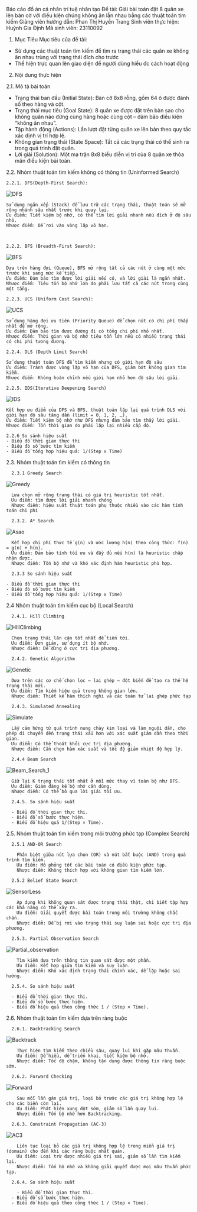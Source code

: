 Báo cáo đồ án cá nhân trí tuệ nhân tạo
Đề tài: Giải bài toán đặt 8 quân xe lên bàn cờ với điều kiện chúng không ăn lẫn nhau bằng các thuật toán tìm kiếm
Giảng viên hướng dẫn: Phan Thị Huyền Trang 
Sinh viên thực hiện: Huỳnh Gia Định
Mã sinh viên: 23110092
1. Mục Tiêu
Mục tiêu của đề tài:
- Sử dụng các thuật toán tìm kiếm để tìm ra trạng thái các quân xe không ăn nhau trùng với trạng thái đích cho trước
- Thể hiện trực quan lên giao diện để người dùng hiểu đc cách hoạt động
2. Nội dung thực hiện

  2.1. Mô tả bài toán
  - Trạng thái ban đầu (Initial State): Bàn cờ 8x8 rỗng, gồm 64 ô được đánh số theo hàng và cột.
  - Trạng thái mục tiêu (Goal State): 8 quân xe được đặt trên bàn sao cho không quân nào đứng cùng hàng hoặc cùng cột – đảm bảo điều kiện “không ăn nhau”.
  - Tập hành động (Actions): Lần lượt đặt từng quân xe lên bàn theo quy tắc xác định vị trí hợp lệ.
  - Không gian trạng thái (State Space): Tất cả các trạng thái có thể sinh ra trong quá trình đặt quân.
  - Lời giải (Solution): Một ma trận 8x8 biểu diễn vị trí của 8 quân xe thỏa mãn điều kiện bài toán.

  2.2. Nhóm thuật toán tìm kiếm không có thông tin (Uninformed Search)
    
    2.2.1. DFS(Depth-First Search):
  
![DFS](https://github.com/user-attachments/assets/d0c536f7-46eb-4ec5-af9a-f3f52590ea08)


    Sử dụng ngăn xếp (Stack) để lưu trữ các trạng thái, thuật toán sẽ mở rộng nhánh sâu nhất trước khi quay lại.
    Ưu điểm: Tiết kiệm bộ nhớ, có thể tìm lời giải nhanh nếu đích ở độ sâu nhỏ.
    Nhược điểm: Dễ rơi vào vòng lặp vô hạn.

    
  
    2.2.2. BFS (Breadth-First Search):
![BFS](https://github.com/user-attachments/assets/ebfc8b3a-0280-4229-841c-b7c53b714764)

  
    Dựa trên hàng đợi (Queue), BFS mở rộng tất cả các nút ở cùng một mức trước khi sang mức kế tiếp.
    Ưu điểm: Đảm bảo tìm được lời giải nếu có, và lời giải là ngắn nhất.
    Nhược điểm: Tiêu tốn bộ nhớ lớn do phải lưu tất cả các nút trong cùng một tầng.

    2.2.3. UCS (Uniform Cost Search):

![UCS](https://github.com/user-attachments/assets/38eac47e-b9a7-43ca-91fe-7198bcce27ef)

    Sử dụng hàng đợi ưu tiên (Priority Queue) để chọn nút có chi phí thấp nhất để mở rộng.
    Ưu điểm: Đảm bảo tìm được đường đi có tổng chi phí nhỏ nhất.
    Nhược điểm: Thời gian và bộ nhớ tiêu tốn lớn nếu có nhiều trạng thái có chi phí tương đương.
  
    2.2.4. DLS (Depth Limit Search)
  
    Sử dụng thuật toán DFS để tìm kiếm nhưng có giới hạn độ sâu
    Ưu điểm: Tránh được vòng lặp vô hạn của DFS, giảm bớt không gian tìm kiếm.
    Nhược điểm: Không hoàn chỉnh nếu giới hạn nhỏ hơn độ sâu lời giải.
  
    2.2.5. IDS(Iterative Deepening Search)
  ![IDS](https://github.com/user-attachments/assets/ffc62d71-bb9e-4b8b-b6b3-570c94b05521)

    Kết hợp ưu điểm của DFS và BFS, thuật toán lặp lại quá trình DLS với giới hạn độ sâu tăng dần (limit = 0, 1, 2, …).
    Ưu điểm: Tiết kiệm bộ nhớ như DFS nhưng đảm bảo tìm thấy lời giải.
    Nhược điểm: Tốn thời gian do phải lặp lại nhiều cấp độ.
  
    2.2.6 So sánh hiệu suất
    - Biểu đồ thời gian thực thi
    - Biểu đò số bước tìm kiếm
    - Biểu đồ tổng hợp hiệu quả: 1/(Step x Time)
 
  2.3. Nhóm thuật toán tìm kiếm có thông tin
  
      2.3.1 Greedy Search
  
![Greedy](https://github.com/user-attachments/assets/33398b7f-e948-4557-b33a-128c9e5b90cc)

      Lựa chọn mở rộng trạng thái có giá trị heuristic tốt nhất.
      Ưu điểm: tìm được lời giải nhanh chóng
      Nhược điểm: hiệu suất thuật toán phụ thuộc nhiều vào các hàm tính toán chi phí
  
      2.3.2. A* Search
 
![Asao](https://github.com/user-attachments/assets/269a68a3-a9cb-4b69-aa8e-6713ab9f2fa5)

      Kết hợp chi phí thực tế g(n) và ước lượng h(n) theo công thức: f(n) = g(n) + h(n).
      Ưu điểm: Đảm bảo tính tối ưu và đầy đủ nếu h(n) là heuristic chấp nhận được.
      Nhược điểm: Tốn bộ nhớ và khó xác định hàm heuristic phù hợp.
  
      2.3.3 So sánh hiệu suất
  
    - Biểu đồ thời gian thực thi
    - Biểu đò số bước tìm kiếm
    - Biểu đồ tổng hợp hiệu quả: 1/(Step x Time)
      
  2.4 Nhóm thuật toán tìm kiếm cục bộ (Local Search)
  
      2.4.1. Hill Climbing
![HIllClimbing](https://github.com/user-attachments/assets/2f164bec-b01e-4972-82a9-96222b4047c5)


      Chọn trạng thái lân cận tốt nhất để tiến tới.
      Ưu điểm: Đơn giản, sử dụng ít bộ nhớ.
      Nhược điểm: Dễ dừng ở cực trị địa phương.
  
      2.4.2. Genetic Algorithm
  
![Genetic](https://github.com/user-attachments/assets/d8705df8-bd89-4a66-b663-f35ba28edcd5)

      Dựa trên các cơ chế chọn lọc – lai ghép – đột biến để tạo ra thế hệ trạng thái mới.
      Ưu điểm: Tìm kiếm hiệu quả trong không gian lớn.
      Nhược điểm: Thiết kế hàm thích nghi và các toán tử lai ghép phức tạp
  
      2.4.3. Simulated Annealing
  ![Simulate](https://github.com/user-attachments/assets/b688ff56-8f62-4353-8afa-1a5bcf412714)

      Lấy cảm hứng từ quá trình nung chảy kim loại và làm nguội dần, cho phép di chuyển đến trạng thái xấu hơn với xác suất giảm dần theo thời gian.
      Ưu điểm: Có thể thoát khỏi cực trị địa phương.
      Nhược điểm: Cần chọn hàm xác suất và tốc độ giảm nhiệt độ hợp lý.
  
      2.4.4 Beam Search
  ![Beam_Search_1](https://github.com/user-attachments/assets/56035728-55de-4afa-9848-5189abf4c915)

      Giữ lại K trạng thái tốt nhất ở mỗi mức thay vì toàn bộ như BFS.
      Ưu điểm: Giảm đáng kể bộ nhớ cần dùng.
      Nhược điểm: Có thể bỏ qua lời giải tối ưu.
  
      2.4.5. So sánh hiệu suất
  
      - Biểu đồ thời gian thực thi.
      - Biểu đồ số bước thực hiện.
      - Biểu đồ hiệu quả 1/(Step × Time).
  
  2.5. Nhóm thuật toán tìm kiếm trong môi trường phức tạp (Complex Search)
  
      2.5.1 AND-OR Search
  
        Phân biệt giữa nút lựa chọn (OR) và nút bắt buộc (AND) trong quá trình tìm kiếm.
        Ưu điểm: Mô phỏng tốt các bài toán có điều kiện phức tạp.
        Nhược điểm: Không thích hợp với không gian tìm kiếm lớn.
  
      2.5.2 Belief State Search

![SensorLess](https://github.com/user-attachments/assets/66f41e11-4da2-4fdf-b729-9daa256a8c57)

        Áp dụng khi không quan sát được trạng thái thật, chỉ biết tập hợp các khả năng có thể xảy ra.
        Ưu điểm: Giải quyết được bài toán trong môi trường không chắc chắn.
        Nhược điểm: Dễ bị rơi vào trạng thái suy luận sai hoặc cực trị địa phương.
  
      2.5.3. Partial Observation Search

![Partial_observation](https://github.com/user-attachments/assets/f64cc614-1768-4818-9228-072251dc0c70)

        Tìm kiếm dựa trên thông tin quan sát được một phần.
        Ưu điểm: Kết hợp giữa tìm kiếm và suy luận.
        Nhược điểm: Khó xác định trạng thái chính xác, dễ lặp hoặc sai hướng.
  
      2.5.4. So sánh hiệu suất
  
      - Biểu đồ thời gian thực thi.
      - Biểu đồ số bước thực hiện.
      - Biểu đồ hiệu quả theo công thức 1 / (Step × Time).
  2.6. Nhóm thuật toán tìm kiếm dựa trên ràng buộc
  
      2.6.1. Backtracking Search
  
![Backtrack](https://github.com/user-attachments/assets/f8ad945f-ad14-4eee-9c3a-fdef581fd00c)

        Thực hiện tìm kiếm theo chiều sâu, quay lui khi gặp mâu thuẫn.
        Ưu điểm: Dễ hiểu, dễ triển khai, tiết kiệm bộ nhớ.
        Nhược điểm: Tốc độ chậm, không tận dụng được thông tin ràng buộc sớm.
  
      2.6.2. Forward Checking
  ![Forward](https://github.com/user-attachments/assets/41551a7e-726b-4ccc-8ff8-93d0ad5b5c91)


        Sau mỗi lần gán giá trị, loại bỏ trước các giá trị không hợp lệ cho các biến còn lại.
        Ưu điểm: Phát hiện xung đột sớm, giảm số lần quay lui.
        Nhược điểm: Tốn bộ nhớ hơn Backtracking.
  
      2.6.3. Constraint Propagation (AC-3)
      
 ![AC3](https://github.com/user-attachments/assets/fc6eda82-f0c7-4868-963e-6960926678c3)

        Liên tục loại bỏ các giá trị không hợp lệ trong miền giá trị (domain) cho đến khi các ràng buộc nhất quán.
        Ưu điểm: Loại trừ được nhiều giá trị sai, giảm số lần tìm kiếm lại.
        Nhược điểm: Tốn bộ nhớ và không giải quyết được mọi mâu thuẫn phức tạp.
  
      2.6.4. So sánh hiệu suất
  
        - Biểu đồ thời gian thực thi.
      - Biểu đồ số bước thực hiện.
      - Biểu đồ hiệu quả theo công thức 1 / (Step × Time).

      
      
      
      

